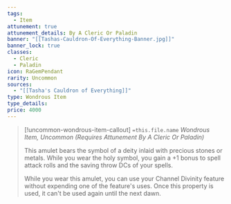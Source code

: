 ```yaml
---
tags:
  - Item
attunement: true
attunement_details: By A Cleric Or Paladin
banner: "[[Tashas-Cauldron-Of-Everything-Banner.jpg]]"
banner_lock: true
classes:
  - Cleric
  - Paladin
icon: RaGemPendant
rarity: Uncommon
sources:
  - "[[Tasha's Cauldron of Everything]]"
type: Wondrous Item
type_details:
price: 4000
---
```

>[!uncommon-wondrous-item-callout] `=this.file.name`
>*Wondrous Item, Uncommon (Requires Attunement By A Cleric Or Paladin)*
>
>This amulet bears the symbol of a deity inlaid with precious stones or metals. While you wear the holy symbol, you gain a +1 bonus to spell attack rolls and the saving throw DCs of your spells.
>
>While you wear this amulet, you can use your Channel Divinity feature without expending one of the feature's uses. Once this property is used, it can't be used again until the next dawn.
>
>